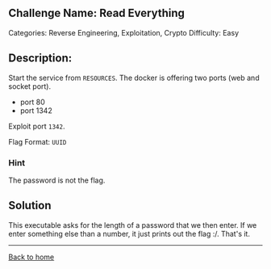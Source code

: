 ## Challenge Name: Read Everything
Categories: Reverse Engineering, Exploitation, Crypto
Difficulty: Easy

## Description: 

Start the service from `RESOURCES`. The docker is offering two ports (web and socket port).
- port 80
- port 1342

Exploit port `1342`.

Flag Format: `UUID`

### Hint

The password is not the flag.


## Solution

This executable asks for the length of a password that we then enter. If we enter something else than a number, it just prints out the flag :/. That's it.

---
[Back to home](../README.md)

